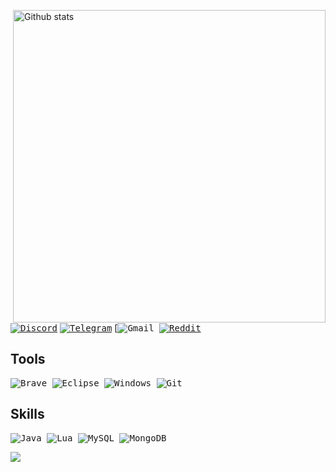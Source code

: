 <img src="https://github-readme-stats-eight-theta.vercel.app/api?username=classdeveloper&show_icons=true&theme=onedark&include_all_commits=true&count_private=true&hide_border=true" align="right"
     alt="Github stats" width="500">

[<kbd>![Discord](https://img.shields.io/badge/Discord-7289DA?style=for-the-badge&logo=discord&logoColor=white)</kbd>](https://discord.com/users/1057007031044816967)
[<kbd>![Telegram](https://img.shields.io/badge/Telegram-2CA5E0?style=for-the-badge&logo=telegram&logoColor=white)](https://t.me/)
[<kbd>![Gmail](https://img.shields.io/badge/Gmail-D14836?style=for-the-badge&logo=gmail&logoColor=white)
[<kbd>![Reddit](https://img.shields.io/badge/Reddit-FF4500?style=for-the-badge&logo=reddit&logoColor=white)](https://reddit.com/user/)

## Tools
<kbd> ![Brave](https://img.shields.io/badge/Brave-FB542B?style=for-the-badge&logo=Brave&logoColor=white) </kbd>
<kbd> ![Eclipse](https://img.shields.io/badge/Eclipse-FE7A16.svg?style=for-the-badge&logo=Eclipse&logoColor=white) </kbd>
<kbd> ![Windows](https://img.shields.io/badge/Windows-0078D6?style=for-the-badge&logo=windows&logoColor=white) </kbd>
<kbd> ![Git](https://img.shields.io/badge/git-%23F05033.svg?style=for-the-badge&logo=git&logoColor=white) </kbd>
## Skills
<kbd> ![Java](https://img.shields.io/badge/java-%23ED8B00.svg?style=for-the-badge&logo=java&logoColor=white) </kbd>
<kbd> ![Lua](https://img.shields.io/badge/Lua-2C2D72?style=for-the-badge&logo=lua&logoColor=white) </kbd>
<kbd> ![MySQL](https://img.shields.io/badge/mysql-%2300f.svg?style=for-the-badge&logo=mysql&logoColor=white) </kbd>
<kbd> ![MongoDB](https://img.shields.io/badge/MongoDB-%234ea94b.svg?style=for-the-badge&logo=mongodb&logoColor=white) </kbd>
    
![](https://hit.yhype.me/github/profile?user_id=73546477)

